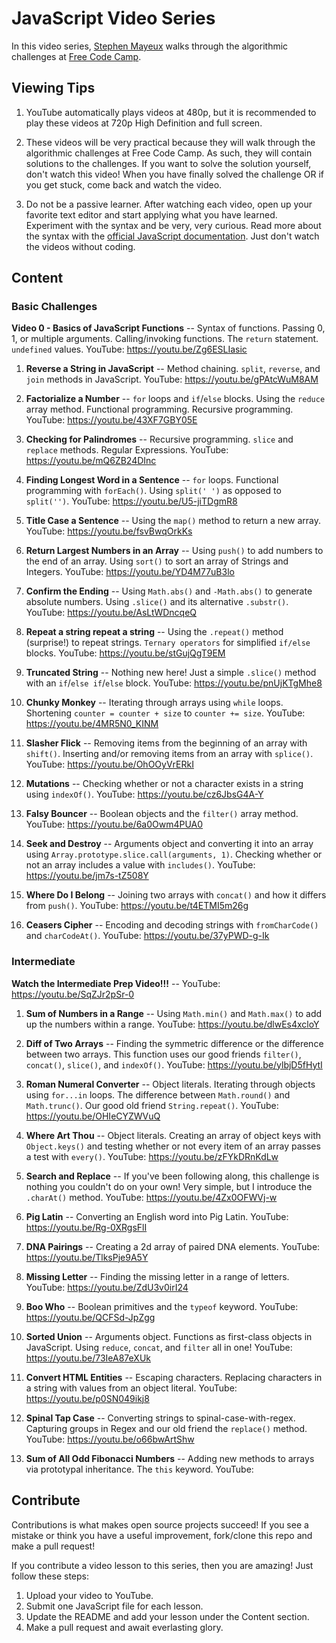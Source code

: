 # JavaScript Video Series
In this video series, [Stephen Mayeux](http://stephenmayeux.com) walks through the algorithmic challenges at [Free Code Camp](http://freecodecamp.com).

## Viewing Tips

1. YouTube automatically plays videos at 480p, but it is recommended to play these videos at 720p High Definition and full screen.

2. These videos will be very practical because they will walk through the algorithmic challenges at Free Code Camp. As such, they will contain solutions to the challenges. If you want to solve the solution yourself, don't watch this video! When you have finally solved the challenge OR if you get stuck, come back and watch the video.

3. Do not be a passive learner. After watching each video, open up your favorite text editor and start applying what you have learned. Experiment with the syntax and be very, very curious. Read more about the syntax with the [official JavaScript documentation](https://developer.mozilla.org/en-US/docs/Web/JavaScript). Just don't watch the videos without coding.

## Content

### Basic Challenges

**Video 0 - Basics of JavaScript Functions** -- Syntax of functions. Passing 0, 1, or multiple arguments. Calling/invoking functions. The `return` statement. `undefined` values. YouTube: https://youtu.be/Zg6ESLIasic

1. **Reverse a String in JavaScript** -- Method chaining. `split`, `reverse`, and `join` methods in JavaScript. YouTube: https://youtu.be/gPAtcWuM8AM

2. **Factorialize a Number** -- `for` loops and `if`/`else` blocks. Using the `reduce` array method. Functional programming. Recursive programming. YouTube: https://youtu.be/43XF7GBY05E

3. **Checking for Palindromes** -- Recursive programming. `slice` and `replace` methods. Regular Expressions. YouTube: https://youtu.be/mQ6ZB24DInc

4. **Finding Longest Word in a Sentence** -- `for` loops. Functional programming with `forEach()`. Using `split(' ')` as opposed to `split('')`. YouTube: https://youtu.be/U5-jiTDgmR8

5. **Title Case a Sentence** -- Using the `map()` method to return a new array. YouTube: https://youtu.be/fsvBwqOrkKs

6. **Return Largest Numbers in an Array** -- Using `push()` to add numbers to the end of an array. Using `sort()` to sort an array of Strings and Integers. YouTube: https://youtu.be/YD4M77uB3lo

7. **Confirm the Ending** -- Using `Math.abs()` and `-Math.abs()` to generate absolute numbers. Using `.slice()` and its alternative `.substr()`. YouTube: https://youtu.be/AsLtWDncqeQ

8. **Repeat a string repeat a string** -- Using the `.repeat()` method (surprise!) to repeat strings. `Ternary operators` for simplified `if/else` blocks. YouTube: https://youtu.be/stGujQgT9EM

9. **Truncated String** -- Nothing new here! Just a simple `.slice()` method with an `if`/`else if`/`else` block. YouTube: https://youtu.be/pnUjKTgMhe8

10. **Chunky Monkey** -- Iterating through arrays using `while` loops. Shortening `counter = counter + size` to `counter += size`. YouTube: https://youtu.be/4MR5N0_KINM

11. **Slasher Flick** -- Removing items from the beginning of an array with `shift()`. Inserting and/or removing items from an array with `splice()`. YouTube: https://youtu.be/OhOOyVrERkI

12. **Mutations** -- Checking whether or not a character exists in a string using `indexOf()`. YouTube:
https://youtu.be/cz6JbsG4A-Y

13. **Falsy Bouncer** -- Boolean objects and the `filter()` array method. YouTube: https://youtu.be/6a0Owm4PUA0

14. **Seek and Destroy** -- Arguments object and converting it into an array using `Array.prototype.slice.call(arguments, 1)`. Checking whether or not an array includes a value with `includes()`. YouTube: https://youtu.be/jm7s-tZ508Y

15. **Where Do I Belong** -- Joining two arrays with `concat()` and how it differs from `push()`. YouTube: https://youtu.be/t4ETMI5m26g

16. **Ceasers Cipher** -- Encoding and decoding strings with `fromCharCode()` and `charCodeAt()`. YouTube: https://youtu.be/37yPWD-g-Ik

### Intermediate

**Watch the Intermediate Prep Video!!!** -- YouTube: https://youtu.be/SqZJr2pSr-0

1. **Sum of Numbers in a Range** -- Using `Math.min()` and `Math.max()` to add up the numbers within a range. YouTube: https://youtu.be/dlwEs4xcloY

2. **Diff of Two Arrays** -- Finding the symmetric difference or the difference between two arrays. This function uses our good friends `filter()`, `concat()`, `slice()`, and `indexOf()`. YouTube: https://youtu.be/ylbjD5fHytI

3. **Roman Numeral Converter** -- Object literals. Iterating through objects using `for...in` loops. The difference between `Math.round()` and `Math.trunc()`. Our good old friend `String.repeat()`. YouTube: https://youtu.be/OHIeCYZWVuQ

4. **Where Art Thou** -- Object literals. Creating an array of object keys with `Object.keys()` and testing whether or not every item of an array passes a test with `every()`. YouTube: https://youtu.be/zFYkDRnKdLw

5. **Search and Replace** -- If you've been following along, this challenge is nothing you couldn't do on your own! Very simple, but I introduce the `.charAt()` method. YouTube: https://youtu.be/4Zx0OFWVj-w

6. **Pig Latin** -- Converting an English word into Pig Latin. YouTube: https://youtu.be/Rg-0XRgsFlI

7. **DNA Pairings** -- Creating a 2d array of paired DNA elements. YouTube: https://youtu.be/TlksPje9A5Y

8. **Missing Letter** -- Finding the missing letter in a range of letters. YouTube: https://youtu.be/ZdU3v0irI24

9. **Boo Who** -- Boolean primitives and the `typeof` keyword. YouTube: https://youtu.be/QCFSd-JpZgg

10. **Sorted Union** -- Arguments object. Functions as first-class objects in JavaScript. Using `reduce`, `concat`, and `filter` all in one! YouTube: https://youtu.be/73IeA87eXUk

11. **Convert HTML Entities** -- Escaping characters. Replacing characters in a string with values from an object literal. YouTube: https://youtu.be/p0SN049ikj8

12. **Spinal Tap Case** -- Converting strings to spinal-case-with-regex. Capturing groups in Regex and our old friend the `replace()` method. YouTube: https://youtu.be/o66bwArtShw

13. **Sum of All Odd Fibonacci Numbers** -- Adding new methods to arrays via prototypal inheritance. The `this` keyword. YouTube: 

## Contribute

Contributions is what makes open source projects succeed! If you see a mistake or think you have a useful improvement, fork/clone this repo and make a pull request!

If you contribute a video lesson to this series, then you are amazing! Just follow these steps:

1. Upload your video to YouTube.
2. Submit one JavaScript file for each lesson.
3. Update the README and add your lesson under the Content section.
4. Make a pull request and await everlasting glory.
